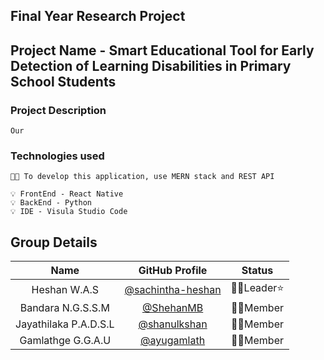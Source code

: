 
## Final Year Research Project
## Project Name - Smart Educational Tool for Early Detection of Learning Disabilities in Primary School Students
### Project Description

```
Our
```
### Technologies used

```
🧑‍💻 To develop this application, use MERN stack and REST API

💡 FrontEnd - React Native
💡 BackEnd - Python
💡 IDE - Visula Studio Code
```
## Group Details

| Name| GitHub Profile | Status| 
|:--------:|:--------:|:--------:|
| Heshan W.A.S | [@sachintha-heshan](https://github.com/sachintha-heshan) | 👨‍💻Leader⭐ |
| Bandara N.G.S.S.M | [@ShehanMB](https://github.com/ShehanMB) | 👨‍💻Member |
| Jayathilaka P.A.D.S.L | [@shanulkshan](https://github.com/shanulkshan) | 👨‍💻Member |
| Gamlathge G.G.A.U |[@ayugamlath](https://github.com/ayugamlath) | 👨‍💻Member |

